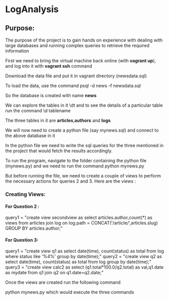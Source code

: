 # LogAnalysis
## Purpose:
The purpose of the project is to gain hands on experience with dealing with large databases and running complex queries to retrieve the required information


First we need to bring the virtual machine back online (with **vagrant up**), and log into it with **vagrant ssh** command

Download the data file and put it in vagrant directory (newsdata.sql)

To load the data, use the command psql -d news -f newsdata.sql

So the database is created with name **news**

We can explore the tables in it \dt and to see the details of a particular table run the command \d tablename

The three tables in it are  **articles**,**authors** and **logs**

We will now need to create a python file (say mynews.sql) and connect to the above database in it

In the python file we need to write the sql queries for the three mentioned in the project that would fetch the results accordingly.

To run the program, navigate to the folder containing the python file (mynews.py) and we need to run the command
python mynews.py

But before running the file, we need to create a couple of views to perform the necessary actions for queries 2 and 3.
Here are the views :

### Creating Views:
#### For Question 2 :

query1 = "create view secondview as select articles.author,count(*) as views from articles join log on log.path = CONCAT('/article/',articles.slug) GROUP BY articles.author;"


#### For Question 3:

query1 = "create view q1 as select date(time), count(status) as total from log where status like '%4%' group by date(time);"
query2 = "create view q2 as select date(time), count(status) as total from log group by date(time);"
query3 = "create view calc2 as select (q1.total*100.0/q2.total) as val,q1.date as mydate from q1 join q2 on q1.date=q2.date;"

Once the views are created run the following command

python mynews.py which would execute the three commands 

